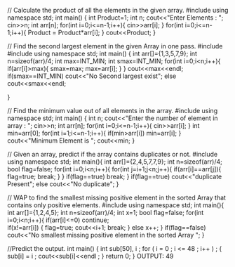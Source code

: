 // Calculate the product of all the elements in the given array.
#include <iostream>
using namespace std;
int main()
{
    int Product=1;
    int n;
    cout<<"Enter Elements : ";
    cin>>n;
    int arr[n];
    for(int i=0;i<=n-1;i++){
        cin>>arr[i];
    }
    for(int i=0;i<=n-1;i++){
        Product = Product*arr[i];
    }
    cout<<Product;
}


// Find the second largest element in the given Array in one pass.
#include <iostream>
#include <climits>
using namespace std;
int main()
{
    int arr[]={1,3,5,7,9};
    int n=sizeof(arr)/4;
    int max=INT_MIN;
    int smax=INT_MIN;
    for(int i=0;i<n;i++){
        if(arr[i]>max){
            smax=max;
            max=arr[i];
        }
    }
    cout<<max<<endl;
    if(smax==INT_MIN)
    cout<<"No Second largest exist";
    else cout<<smax<<endl;

}

// Find the minimum value out of all elements in the array.
#include<iostream>
using namespace std;
int main()
{
    int n;
    cout<<"Enter the number of element in array : ";
    cin>>n;
    int arr[n];
    for(int i=0;i<=n-1;i++){
        cin>>arr[i];
    }
    int min=arr[0];
    for(int i=1;i<=n-1;i++){
        if(min>arr[i]) min=arr[i];
    }
    cout<<"Minimum Element is ";
    cout<<min;
}


// Given an array, predict if the array contains duplicates or not.
#include<iostream>
using namespace std;
int main(){
    int arr[]={2,4,5,7,7,9};
    int n=sizeof(arr)/4;
    bool flag=false;
    for(int i=0;i<n;i++){
        for(int j=i+1;j<n;j++){
            if(arr[i]==arr[j]){
            flag=true;
            break;
            }
        } if(flag==true) break; 
    }
    if(flag==true) cout<<"duplicate Present";
    else cout<<"No duplicate";
}

// WAP to find the smallest missing positive element in the sorted Array that contains only positive elements.
#include<iostream>
using namespace std;
int main(){
    int arr[]={1,2,4,5};
    int n=sizeof(arr)/4;
    int x=1;
    bool flag=false;
    for(int i=0;i<n;i++){
        if(arr[i]<=0) continue;    
    if(x!=arr[i])
    {
        flag=true;
        cout<<i+1;
        break;
        }
        else x++;
    }
    if(flag==false) cout<<"No smallest missing positive element in the sorted Array ";
}


//Predict the output.
int main()
{
int sub[50], i ;
for ( i = 0 ; i <= 48 ; i++ ) ;
{
sub[i] = i ;
cout<<sub[i]<<endl ;
}
return 0;
}
OUTPUT: 49
